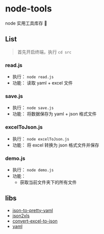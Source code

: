 # node-tools
node 实用工具库存 🔧


## List
> 首先开启终端，执行 ` cd src `

### read.js
* 执行： `node read.js`
* 功能： 读取 yaml + excel 文件

### save.js
* 执行： `node save.js`
* 功能： 将数据保存为 yaml + json 格式文件

### excelToJson.js
* 执行： `node excelToJson.js`
* 功能： 将 excel 转换为 json 格式文件并保存

### demo.js
* 执行： `node demo.js`
* 功能：
    * 获取当前文件夹下的所有文件


## libs
* [json-to-pretty-yaml](https://www.npmjs.com/package/json-to-pretty-yaml)
* [json2xls](https://www.npmjs.com/package/json2xls)
* [convert-excel-to-json](https://www.npmjs.com/package/convert-excel-to-json)
* [yaml](https://www.npmjs.com/package/yaml)